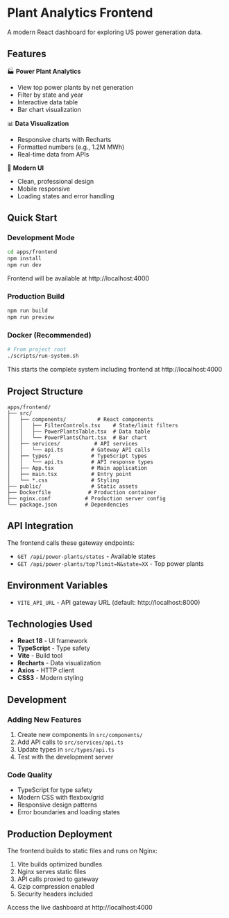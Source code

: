 # Plant Analytics Frontend

A modern React dashboard for exploring US power generation data.

## Features

🏭 **Power Plant Analytics**
- View top power plants by net generation
- Filter by state and year
- Interactive data table
- Bar chart visualization

📊 **Data Visualization**
- Responsive charts with Recharts
- Formatted numbers (e.g., 1.2M MWh)
- Real-time data from APIs

🎨 **Modern UI**
- Clean, professional design
- Mobile responsive
- Loading states and error handling

## Quick Start

### Development Mode
```bash
cd apps/frontend
npm install
npm run dev
```

Frontend will be available at http://localhost:4000

### Production Build
```bash
npm run build
npm run preview
```

### Docker (Recommended)
```bash
# From project root
./scripts/run-system.sh
```

This starts the complete system including frontend at http://localhost:4000

## Project Structure

```
apps/frontend/
├── src/
│   ├── components/          # React components
│   │   ├── FilterControls.tsx    # State/limit filters
│   │   ├── PowerPlantsTable.tsx  # Data table
│   │   └── PowerPlantsChart.tsx  # Bar chart
│   ├── services/           # API services
│   │   └── api.ts         # Gateway API calls
│   ├── types/             # TypeScript types
│   │   └── api.ts         # API response types
│   ├── App.tsx            # Main application
│   ├── main.tsx           # Entry point
│   └── *.css              # Styling
├── public/                # Static assets
├── Dockerfile            # Production container
├── nginx.conf           # Production server config
└── package.json         # Dependencies
```

## API Integration

The frontend calls these gateway endpoints:

- `GET /api/power-plants/states` - Available states
- `GET /api/power-plants/top?limit=N&state=XX` - Top power plants

## Environment Variables

- `VITE_API_URL` - API gateway URL (default: http://localhost:8000)

## Technologies Used

- **React 18** - UI framework
- **TypeScript** - Type safety
- **Vite** - Build tool
- **Recharts** - Data visualization
- **Axios** - HTTP client
- **CSS3** - Modern styling

## Development

### Adding New Features

1. Create new components in `src/components/`
2. Add API calls to `src/services/api.ts`
3. Update types in `src/types/api.ts`
4. Test with the development server

### Code Quality

- TypeScript for type safety
- Modern CSS with flexbox/grid
- Responsive design patterns
- Error boundaries and loading states

## Production Deployment

The frontend builds to static files and runs on Nginx:

1. Vite builds optimized bundles
2. Nginx serves static files
3. API calls proxied to gateway
4. Gzip compression enabled
5. Security headers included

Access the live dashboard at http://localhost:4000 